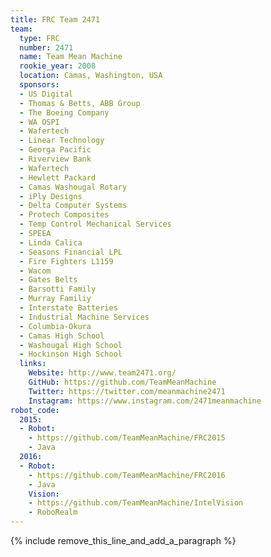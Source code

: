 ```yaml
---
title: FRC Team 2471
team:
  type: FRC
  number: 2471
  name: Team Mean Machine
  rookie_year: 2008
  location: Camas, Washington, USA
  sponsors:
  - US Digital
  - Thomas & Betts, ABB Group
  - The Boeing Company
  - WA OSPI
  - Wafertech
  - Linear Technology
  - Georga Pacific
  - Riverview Bank
  - Wafertech
  - Hewlett Packard
  - Camas Washougal Rotary
  - iPly Designs
  - Delta Computer Systems
  - Protech Composites
  - Temp Control Mechanical Services
  - SPEEA
  - Linda Calica
  - Seasons Financial LPL
  - Fire Fighters L1159
  - Wacom
  - Gates Belts
  - Barsotti Family
  - Murray Familiy
  - Interstate Batteries
  - Industrial Machine Services
  - Columbia-Okura
  - Camas High School
  - Washougal High School
  - Hockinson High School
  links:
    Website: http://www.team2471.org/
    GitHub: https://github.com/TeamMeanMachine
    Twitter: https://twitter.com/meanmachine2471
    Instagram: https://www.instagram.com/2471meanmachine
robot_code:
  2015:
  - Robot:
    - https://github.com/TeamMeanMachine/FRC2015
    - Java
  2016:
  - Robot:
    - https://github.com/TeamMeanMachine/FRC2016
    - Java
    Vision:
    - https://github.com/TeamMeanMachine/IntelVision
    - RoboRealm
---
```


{% include remove_this_line_and_add_a_paragraph %}